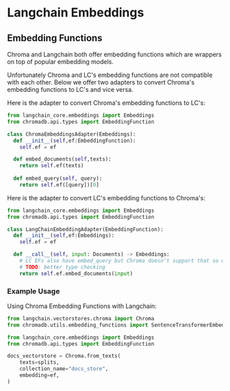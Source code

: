 # Langchain Embeddings

## Embedding Functions

Chroma and Langchain both offer embedding functions which are wrappers on top of popular embedding models.

Unfortunately Chroma and LC's embedding functions are not compatible with each other. Below we offer two adapters to convert Chroma's embedding functions to LC's and vice versa.

Here is the adapter to convert Chroma's embedding functions to LC's:

```python
from langchain_core.embeddings import Embeddings
from chromadb.api.types import EmbeddingFunction

class ChromaEmbeddingsAdapter(Embeddings):
  def __init__(self,ef:EmbeddingFunction):
    self.ef = ef

  def embed_documents(self,texts):
    return self.ef(texts)
  
  def embed_query(self, query):
    return self.ef([query])[0]

```

Here is the adapter to convert LC's embedding functions to Chroma's:

```python
from langchain_core.embeddings import Embeddings
from chromadb.api.types import EmbeddingFunction

class LangChainEmbeddingAdapter(EmbeddingFunction):
  def __init__(self,ef:Embeddings):
    self.ef = ef

  def __call__(self, input: Documents) -> Embeddings:
    # LC EFs also have embed_query but Chroma doesn't support that so we just use embed_documents
    # TODO: better type checking
    return self.ef.embed_documents(input)

```

### Example Usage

Using Chroma Embedding Functions with Langchain:

```python
from langchain.vectorstores.chroma import Chroma
from chromadb.utils.embedding_functions import SentenceTransformerEmbeddingFunction

from langchain_core.embeddings import Embeddings
from chromadb.api.types import EmbeddingFunction

docs_vectorstore = Chroma.from_texts(
    texts=splits,
    collection_name="docs_store",
    embedding=ef,
)
```
